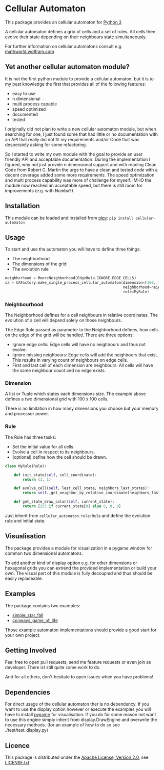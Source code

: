 # Cellular Automaton
This package provides an cellular automaton for [Python 3](https://www.python.org/)

A cellular automaton defines a grid of cells and a set of rules.
All cells then evolve their state depending on their neighbours state simultaneously.

For further information on cellular automatons consult e.g. [mathworld.wolfram.com](http://mathworld.wolfram.com/CellularAutomaton.html)

## Yet another cellular automaton module?
It is not the first python module to provide a cellular automaton, 
but it is to my best knowledge the first that provides all of the following features:
 - easy to use
 - n dimensional
 - multi process capable
 - speed optimized
 - documented
 - tested
 
I originally did not plan to write a new cellular automaton module, 
but when searching for one, I just found some that had little or no documentation with an API that really did not fit my requirements
and/or Code that was desperately asking for some refactoring.

So I started to write my own module with the goal to provide an user friendly API
and acceptable documentation. During the implementation I figured, why not just provide 
n dimensional support and with reading Clean Code from Robert C. Martin the urge
to have a clean and tested code with a decent coverage added some more requirements.
The speed optimization and multi process capability was more of challenge for myself.
IMHO the module now reached an acceptable speed, but there is still room for improvements (e.g. with Numba?).

## Installation
This module can be loaded and installed from [pipy](https://pypi.org/project/cellular-automaton/): `pip install cellular-automaton`

## Usage
To start and use the automaton you will have to define three things:
- The neighborhood
- The dimensions of the grid
- The evolution rule

`````python
neighborhood = MooreNeighborhood(EdgeRule.IGNORE_EDGE_CELLS)
ca = CAFactory.make_single_process_cellular_automaton(dimension=[100, 100],
                                                      neighborhood=neighborhood,
                                                      rule=MyRule)
``````

### Neighbourhood
The Neighborhood defines for a cell neighbours in relative coordinates.
The evolution of a cell will depend solely on those neighbours.
 
The Edge Rule passed as parameter to the Neighborhood defines, how cells on the edge of the grid will be handled.
There are three options:
- Ignore edge cells: Edge cells will have no neighbours and thus not evolve.
- Ignore missing neighbours: Edge cells will add the neighbours that exist. This results in varying count of neighbours on edge cells.
- First and last cell of each dimension are neighbours: All cells will have the same neighbour count and no edge exists.

### Dimension
A list or Tuple which states each dimensions size.
The example above defines a two dimensional grid with 100 x 100 cells.

There is no limitation in how many dimensions you choose but your memory and processor power.

### Rule
The Rule has three tasks:
- Set the initial value for all cells.
- Evolve a cell in respect to its neighbours.
- (optional) define how the cell should be drawn.

`````python
class MyRule(Rule):

    def init_state(self, cell_coordinate):
        return (1, 1)

    def evolve_cell(self, last_cell_state, neighbors_last_states):
        return self._get_neighbor_by_relative_coordinate(neighbors_last_states, (-1, -1))

    def get_state_draw_color(self, current_state):
        return [255 if current_state[0] else 0, 0, 0]
`````

Just inherit from `cellular_automaton.rule:Rule` and define the evolution rule and initial state.

## Visualisation
The package provides a module for visualization in a pygame window for common two dimensional automatons.

To add another kind of display option e.g. for other dimensions or hexagonal grids you can extrend the provided implementation or build your own.
The visual part of this module is fully decoupled and thus should be easily replaceable.

## Examples
The package contains two examples:
- [simple_star_fall](https://gitlab.com/DamKoVosh/cellular_automaton/-/tree/master/examples/simple_star_fall.py)
- [conways_game_of_life](https://gitlab.com/DamKoVosh/cellular_automaton/-/tree/master/examples/conways_game_of_life.py)

Those example automaton implementations should provide a good start for your own project.

## Getting Involved
Feel free to open pull requests, send me feature requests or even join as developer.
There ist still quite some work to do.

And for all others, don't hesitate to open issues when you have problems!

## Dependencies
For direct usage of the cellular automaton ther is no dependency.
If you want to use the display option however or execute the examples you will have to install 
[pygame](https://www.pygame.org/news) for visualisation.
If you do for some reason not want to use this engine simply inherit from display.DrawEngine and overwrite the 
necessary methods. (for an example of how to do so see ./test/test_display.py)

## Licence
This package is distributed under the [Apache License, Version 2.0](https://www.apache.org/licenses/LICENSE-2.0), see [LICENSE.txt](https://gitlab.com/DamKoVosh/cellular_automaton/-/tree/master/LICENSE.txt)